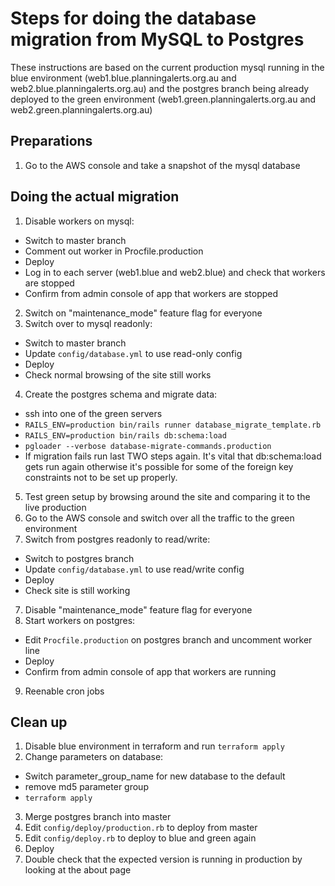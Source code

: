 # Steps for doing the database migration from MySQL to Postgres

These instructions are based on the current production mysql running in the blue environment
(web1.blue.planningalerts.org.au and web2.blue.planningalerts.org.au) and the postgres branch
being already deployed to the green environment (web1.green.planningalerts.org.au and
web2.green.planningalerts.org.au)

## Preparations
1. Go to the AWS console and take a snapshot of the mysql database

## Doing the actual migration
1. Disable workers on mysql:
  * Switch to master branch
  * Comment out worker in Procfile.production
  * Deploy
  * Log in to each server (web1.blue and web2.blue) and check that workers are stopped
  * Confirm from admin console of app that workers are stopped
2. Switch on "maintenance_mode" feature flag for everyone
3. Switch over to mysql readonly:
  * Switch to master branch
  * Update `config/database.yml` to use read-only config
  * Deploy
  * Check normal browsing of the site still works
4. Create the postgres schema and migrate data:
  * ssh into one of the green servers
  * `RAILS_ENV=production bin/rails runner database_migrate_template.rb`
  * `RAILS_ENV=production bin/rails db:schema:load`
  * `pgloader --verbose database-migrate-commands.production`
  * If migration fails run last TWO steps again. It's vital that db:schema:load
    gets run again otherwise it's possible for some of the foreign key constraints
    not to be set up properly.
5. Test green setup by browsing around the site and comparing it to the live production
6. Go to the AWS console and switch over all the traffic to the green environment
7. Switch from postgres readonly to read/write:
  * Switch to postgres branch
  * Update `config/database.yml` to use read/write config
  * Deploy
  * Check site is still working
7. Disable "maintenance_mode" feature flag for everyone
8. Start workers on postgres:
  * Edit `Procfile.production` on postgres branch and uncomment worker line
  * Deploy
  * Confirm from admin console of app that workers are running
9. Reenable cron jobs

## Clean up

1. Disable blue environment in terraform and run `terraform apply`
2. Change parameters on database:
  * Switch parameter_group_name for new database to the default
  * remove md5 parameter group
  * `terraform apply`
3. Merge postgres branch into master
4. Edit `config/deploy/production.rb` to deploy from master
5. Edit `config/deploy.rb` to deploy to blue and green again
6. Deploy
7. Double check that the expected version is running in production by looking at the about page
